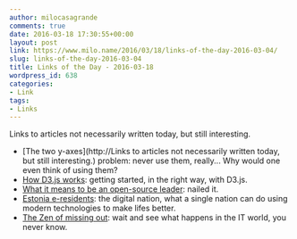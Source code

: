 ```yaml
---
author: milocasagrande
comments: true
date: 2016-03-18 17:30:55+00:00
layout: post
link: https://www.milo.name/2016/03/18/links-of-the-day-2016-03-04/
slug: links-of-the-day-2016-03-04
title: Links of the Day - 2016-03-18
wordpress_id: 638
categories:
- Link
tags:
- Links
---
```


Links to articles not necessarily written today, but still interesting.

  * [The two y-axes](http://Links to articles not necessarily written today, but still interesting.) problem: never use them, really... Why would one even think of using them?
  * [How D3.js works](http://thenewstack.io/visualizing-data-web-d3-js/): getting started, in the right way, with D3.js.
  * [What it means to be an open-source leader](https://opensource.com/open-organization/16/3/what-it-means-be-open-source-leader): nailed it.
  * [Estonia e-residents](http://thenewstack.io/estonias-e-residents-part-distributed-digital-nation/): the digital nation, what a single nation can do using modern technologies to make lifes better.
  * [The Zen of missing out](http://thepracticaldev.com/the-zen-of-missing-out-on-the-next-great-programming-tool): wait and see what happens in the IT world, you never know.
  